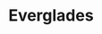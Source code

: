 ---
unit_code: "EVER"
unit_name: "Everglades NP"
unit_type: "National Park"
nps_region: "Southeast"
scalerank: 7
note: "null"
name: "Everglades"
featureclass: "National Park Service"
geojson: >-
  {"type":"Feature","properties":{},"geometry":{"type":"Polygon","coordinates":[[[-80.645751953125,25.0970458984375],[-80.64803059895834,25.092732747395843],[-80.64994303385417,25.09586588541667],[-80.65275065104167,25.09720865885417],[-80.6541748046875,25.10282389322917],[-80.65836588541667,25.106770833333343],[-80.65848795572917,25.109619140625],[-80.653564453125,25.11088053385417],[-80.648681640625,25.10807291666667],[-80.645751953125,25.104207356770843],[-80.645751953125,25.0970458984375]]]}}
number: 82
title: "Everglades"
---